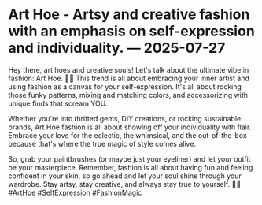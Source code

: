 # Art Hoe - Artsy and creative fashion with an emphasis on self-expression and individuality. — 2025-07-27

Hey there, art hoes and creative souls! Let's talk about the ultimate vibe in fashion: Art Hoe. 🎨🌿 This trend is all about embracing your inner artist and using fashion as a canvas for your self-expression. It's all about rocking those funky patterns, mixing and matching colors, and accessorizing with unique finds that scream YOU.

Whether you're into thrifted gems, DIY creations, or rocking sustainable brands, Art Hoe fashion is all about showing off your individuality with flair. Embrace your love for the eclectic, the whimsical, and the out-of-the-box because that's where the true magic of style comes alive.

So, grab your paintbrushes (or maybe just your eyeliner) and let your outfit be your masterpiece. Remember, fashion is all about having fun and feeling confident in your skin, so go ahead and let your soul shine through your wardrobe. Stay artsy, stay creative, and always stay true to yourself. 💫✨ #ArtHoe #SelfExpression #FashionMagic